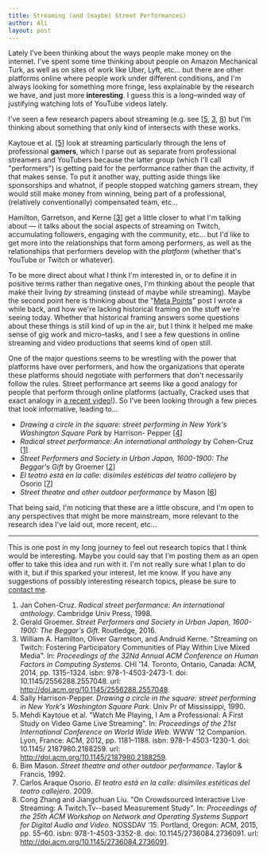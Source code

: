 ```yaml
---
title: Streaming (and (maybe) Street Performances)
author: Ali
layout: post
---
```


Lately I've been thinking about the ways people make money on the
internet. I've spent some time thinking about people on Amazon
Mechanical Turk, as well as on sites of work like Uber, Lyft, etc... but
there are other platforms online where people work under different
conditions, and I'm always looking for something more fringe, less
explainable by the research we have, and just more **interesting**. I
guess this is a long–winded way of justifying watching lots of YouTube
videos lately.

I've seen a few research papers about streaming (e.g. see [[5][], [3][], [8][]) but I'm thinking
about something that only kind of intersects with these works.

Kaytoue et al. [[5][]]
look at streaming particularly through the lens of professional
**gamers**, which I parse out as separate from professional streamers
and YouTubers because the latter group (which I'll call "performers") is
getting paid for the performance rather than the activity, if that makes
sense. To put it another way, putting aside things like sponsorships and
whatnot, if people stopped watching gamers stream, they would still make
money from winning, being part of a professional, (relatively
conventionally) compensated team, etc...

Hamilton, Garretson, and Kerne [[3][]]
get a little closer to what I'm talking about — it talks about the
social aspects of streaming on Twitch, accumulating followers, engaging
with the community, etc... but I'd like to get more into the
relationships that form among performers, as well as the relationships
that performers develop with the *platform* (whether that's YouTube or
Twitch or whatever).

To be more direct about what I think I'm interested in, or to define it
in positive terms rather than negative ones, I'm thinking about the
people that make their living *by* streaming (instead of maybe *while*
streaming). Maybe the second point here is thinking about
the "[Meta Points][]" post I wrote a while
back, and how we're lacking historical framing on the stuff we're seeing
today. Whether that historical framing answers some questions about
these things is still kind of up in the air, but I think it helped me
make sense of gig work and micro–tasks, and I see a few questions in
online streaming and video productions that seems kind of open still.

One of the major questions seems to be wrestling with the power that
platforms have over performers, and how the organizations that operate
these platforms should negotiate with performers that don't necessarily
follow the rules. Street performance art seems like a good analogy for
people that perform through online platforms (actually, Cracked uses
that exact analogy in [a recent
video][]!). So I've been
looking through a few pieces that look informative, leading to…

- _Drawing a circle in the square: street performing in New York's Washington Square Park_ by Harrison- Pepper [[4][]]
- _Radical street performance: An international anthology_ by Cohen-Cruz [[1][]]
- _Street Performers and Society in Urban Japan, 1600-1900: The Beggar's Gift_ by Groemer [[2][]]
- _El teatro está en la calle: disímiles estéticas del teatro callejero_ by Osorio [[7][]]
- _Street theatre and other outdoor performance_ by Mason [[6][]]

That being said, I'm noticing that these are a little obscure, and I'm
open to any perspectives that might be more mainstream, more relevant to
the research idea I've laid out, more recent, etc…

---

This is one post in my long journey to feel out research topics that I
think would be interesting. Maybe you could say that I'm posting them as
an open offer to take this idea and run with it. I'm not really sure
what I plan to do with it, but if this sparked your interest, let me
know. If you have any suggestions of possibly interesting research
topics, please be sure to [contact
me](https://ali-alkhatib.com/contact).

[a recent video]: https://www.youtube.com/watch?v=_MIPQNa8uhg
[Meta Points]: https://ali-alkhatib.com/blog/meta-points
[1]: #fn:1
[2]: #fn:2
[3]: #fn:3
[4]: #fn:4
[5]: #fn:5
[6]: #fn:6
[7]: #fn:7
[8]: #fn:8

1. <a name="fn:1"></a> Jan Cohen-Cruz. _Radical street performance: An international anthology_. Cambridge Univ Press, 1998.
1. <a name="fn:2"></a> Gerald Groemer. _Street Performers and Society in Urban Japan, 1600-1900: The Beggar's Gift_. Routledge, 2016.
1. <a name="fn:3"></a> William A. Hamilton, Oliver Garretson, and Andruid Kerne. "Streaming on Twitch: Fostering Participatory Communities of Play Within Live Mixed Media". In: _Proceedings of the 32Nd Annual ACM Conference on Human Factors in Computing Systems_. CHI '14. Toronto, Ontario, Canada: ACM, 2014, pp. 1315–1324. isbn: 978-1-4503-2473-1. doi: 10.1145/2556288.2557048. url: http://doi.acm.org/10.1145/2556288.2557048.
1. <a name="fn:4"></a> Sally Harrison-Pepper. _Drawing a circle in the square: street performing in New York's Washington Square Park_. Univ Pr of Mississippi, 1990.
1. <a name="fn:5"></a> Mehdi Kaytoue et al. "Watch Me Playing, I Am a Professional: A First Study on Video Game Live Streaming". In: _Proceedings of the 21st International Conference on World Wide Web_. WWW '12 Companion. Lyon, France: ACM, 2012, pp. 1181–1188. isbn: 978-1-4503-1230-1. doi: 10.1145/ 2187980.2188259. url: http://doi.acm.org/10.1145/2187980.2188259.
1. <a name="fn:6"></a> Bim Mason. _Street theatre and other outdoor performance_. Taylor & Francis, 1992.
1. <a name="fn:7"></a> Carlos Araque Osorio. _El teatro está en la calle: disímiles estéticas del teatro callejero_. 2009.
1. <a name="fn:8"></a> Cong Zhang and Jiangchuan Liu. "On Crowdsourced Interactive Live Streaming: A Twitch.Tv--based Measurement Study". In: _Proceedings of the 25th ACM Workshop on Network and Operating Systems Support for Digital Audio and Video_. NOSSDAV '15. Portland, Oregon: ACM, 2015, pp. 55–60. isbn: 978-1-4503-3352-8. doi: 10.1145/2736084.2736091. url: http://doi.acm.org/10.1145/2736084.2736091.


<!-- [dynamo]: http://dx.doi.org/10.1145/2702123.2702508
[PewDiePie]: https://www.youtube.com/watch?v=OkcdKKVuLg4
[HelloInternetPodcast70]: http://www.hellointernet.fm/podcast/70
[watchMe]: http://dx.doi.org/10.1145/2187980.2188259
[measurementStudy]: http://dx.doi.org/10.1145/2736084.2736091
[participatoryCommunity]: http://dx.doi.org/10.1145/2556288.2557048
[Meta Points]: /blog/meta-points
[contact me]: /contact
[a recent video]: https://www.youtube.com/watch?v=_MIPQNa8uhg -->